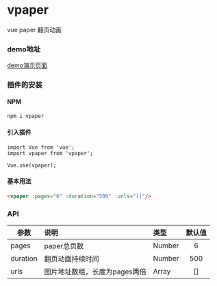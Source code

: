 # vpaper
vue paper 翻页动画

### demo地址
[demo演示页面](https://gcvin.herokuapp.com/upload/ 'paper 翻页动画演示页面')

### 插件的安装
#### NPM 
```
npm i vpaper
```
#### 引入插件
```
import Vue from 'vue';
import vpaper from 'vpaper';

Vue.use(vpaper);
```

#### 基本用法  
```html
<vpaper :pages="6" :duration="500" :urls="[]"/>
```

### API  
| 参数 | 说明 | 类型 | 默认值 |  
| - | :- | :- | :-: |  
| pages | paper总页数 | Number | 6 | 
| duration | 翻页动画持续时间 | Number | 500 |
| urls | 图片地址数组，长度为pages两倍 | Array | [] |
